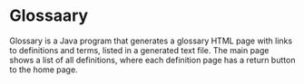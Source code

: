 # Glossaary
  Glossary is a Java program that generates a glossary HTML page with links to definitions and terms, listed in a generated text file. The main page shows a list of all definitions, where each definition page has a return button to the home page.
